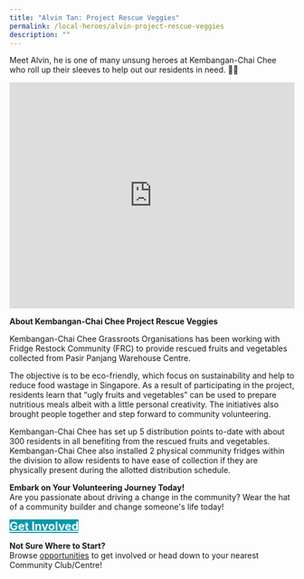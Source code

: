 ```yaml
---
title: "Alvin Tan: Project Rescue Veggies"
permalink: /local-heroes/alvin-project-rescue-veggies
description: ""
---
```


Meet Alvin, he is one of many unsung heroes at Kembangan-Chai Chee who roll up their sleeves to help out our residents in need. 👏🏼 

<iframe allowfullscreen="" frameborder="0" src="https://www.youtube.com/embed/9mMqH-aZjso" height="400" width="100%"></iframe>

<b>	About Kembangan-Chai Chee Project Rescue Veggies</b>

Kembangan-Chai Chee Grassroots Organisations has been working with Fridge Restock Community (FRC) to provide rescued fruits and vegetables collected from Pasir Panjang Warehouse Centre.

The objective is to be eco-friendly, which focus on sustainability and help to reduce food wastage in Singapore. As a result of participating in the project, residents learn that “ugly fruits and vegetables” can be used to prepare nutritious meals albeit with a little personal creativity. The initiatives also brought people together and step forward to community volunteering.

Kembangan-Chai Chee  has set up 5 distribution points to-date with about 300 residents in all benefiting from the rescued fruits and vegetables. Kembangan-Chai Chee  also installed 2 physical community fridges within the division to allow residents to have ease of collection if they are physically present during the allotted distribution schedule.

<b>Embark on Your Volunteering Journey Today!</b><br>
Are you passionate about driving a change in the community? Wear the hat of a community builder and change someone's life today!
	
<div>
	<a href="https://go.gov.sg/mpcvolunteer" style="font-size:20px; width:35%; height:60px; background-color:#0899AA; color:white" class="bp-button"><b>Get Involved</b></a>
</div> 

<b>	Not Sure Where to Start?</b>
<br>Browse [opportunities](/programmes) to get involved or head down to your nearest Community Club/Centre!